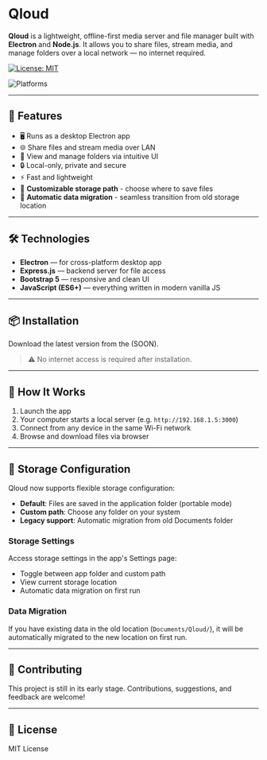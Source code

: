# Qloud

**Qloud** is a lightweight, offline-first media server and file manager built with **Electron** and **Node.js**. It allows you to share files, stream media, and manage folders over a local network — no internet required.

[![License: MIT](https://img.shields.io/badge/License-MIT-yellow.svg)](LICENSE)
<!-- Badges were pointing to previous project; will be updated later. -->
![Platforms](https://img.shields.io/badge/platforms-Windows%20%7C%20macOS%20%7C%20Linux-blue)

---

## 🚀 Features

- 🖥️ Runs as a desktop Electron app
- 🌐 Share files and stream media over LAN
- 📁 View and manage folders via intuitive UI
- 🔒 Local-only, private and secure
- ⚡ Fast and lightweight
- 📂 **Customizable storage path** - choose where to save files
- 🔄 **Automatic data migration** - seamless transition from old storage location

---

## 🛠 Technologies

- **Electron** — for cross-platform desktop app
- **Express.js** — backend server for file access
- **Bootstrap 5** — responsive and clean UI
- **JavaScript (ES6+)** — everything written in modern vanilla JS

---

## 📦 Installation

Download the latest version from the (SOON).

> ⚠️ No internet access is required after installation.

---

## 📡 How It Works

1. Launch the app
2. Your computer starts a local server (e.g. `http://192.168.1.5:3000`)
3. Connect from any device in the same Wi-Fi network
4. Browse and download files via browser

---

## 📂 Storage Configuration

Qloud now supports flexible storage configuration:

- **Default**: Files are saved in the application folder (portable mode)
- **Custom path**: Choose any folder on your system
- **Legacy support**: Automatic migration from old Documents folder

### Storage Settings

Access storage settings in the app's Settings page:
- Toggle between app folder and custom path
- View current storage location
- Automatic data migration on first run

### Data Migration

If you have existing data in the old location (`Documents/Qloud/`), it will be automatically migrated to the new location on first run.

---

## 🤝 Contributing

This project is still in its early stage. Contributions, suggestions, and feedback are welcome!

---

## 📃 License

MIT License

